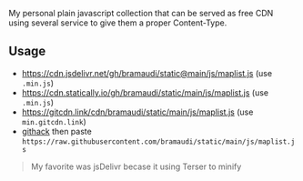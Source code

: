 My personal plain javascript collection that can be served as free CDN using several service to give them a proper Content-Type.

## Usage

- https://cdn.jsdelivr.net/gh/bramaudi/static@main/js/maplist.js (use `.min.js`)
- https://cdn.statically.io/gh/bramaudi/static/main/js/maplist.js (use `.min.js`)
- https://gitcdn.link/cdn/bramaudi/static/main/js/maplist.js (use `min.gitcdn.link`)
- [githack](https://raw.githack.com/) then paste `https://raw.githubusercontent.com/bramaudi/static/main/js/maplist.js`

> My favorite was jsDelivr becase it using Terser to minify
